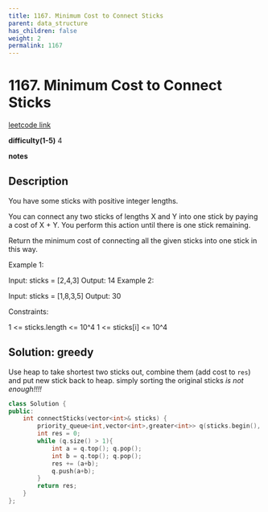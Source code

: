 ```yaml
---
title: 1167. Minimum Cost to Connect Sticks
parent: data_structure
has_children: false
weight: 2
permalink: 1167
---
```

# 1167. Minimum Cost to Connect Sticks
[leetcode link](https://leetcode.com/problems/minimum-cost-to-connect-sticks/)

**difficulty(1-5)** 
4

**notes**   


## Description
You have some sticks with positive integer lengths.

You can connect any two sticks of lengths X and Y into one stick by paying a cost of X + Y.  You perform this action until there is one stick remaining.

Return the minimum cost of connecting all the given sticks into one stick in this way.

 

Example 1:

Input: sticks = [2,4,3]
Output: 14
Example 2:

Input: sticks = [1,8,3,5]
Output: 30
 

Constraints:

1 <= sticks.length <= 10^4
1 <= sticks[i] <= 10^4

## Solution: greedy
Use heap to take shortest two sticks out, combine them (add cost to `res`) and put new stick back to heap.
simply sorting the original sticks *is not enough!!!!*

```c++
class Solution {
public:
    int connectSticks(vector<int>& sticks) {
        priority_queue<int,vector<int>,greater<int>> q(sticks.begin(), sticks.end());
        int res = 0;
        while (q.size() > 1){
            int a = q.top(); q.pop();
            int b = q.top(); q.pop();
            res += (a+b);
            q.push(a+b);
        }
        return res;
    }
};
```



